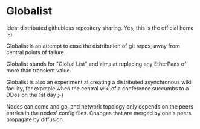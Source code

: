 # Globalist
Idea: distributed githubless repository sharing. Yes, this is the official home ;-)

Globalist is an attempt to ease the distribution of git repos, away from central points of failure.

Globalist stands for "Global List" and aims at replacing any EtherPads of more than transient value.

Globalist is also an experiment at creating a distributed asynchronous wiki facility, for example when the central wiki of a conference succumbs to a DDos on the 1st day ;-)

Nodes can come and go, and network topology only depends on the peers entries in the nodes' config files. Changes that are merged by one's peers propagate by diffusion.
